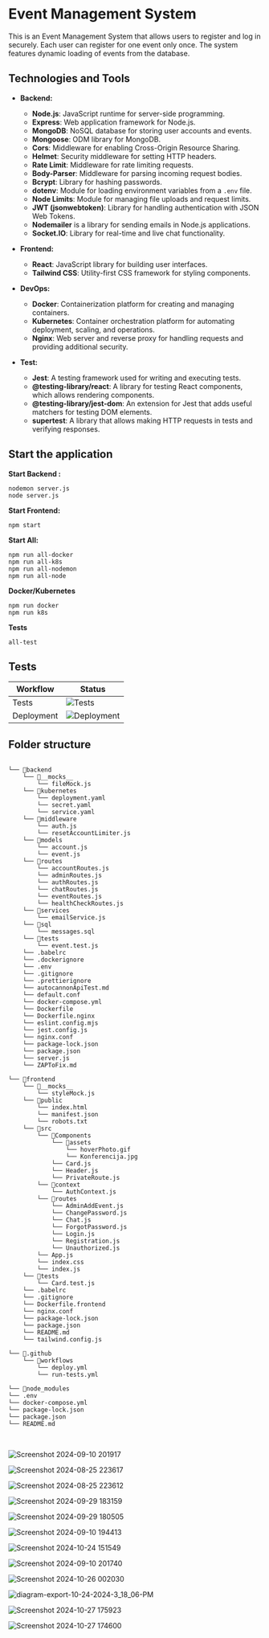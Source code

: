 # Event Management System

This is an Event Management System that allows users to register and log in securely. Each user can register for one event only once. The system features dynamic loading of events from the database.<br>

## Technologies and Tools

- **Backend:**

  - **Node.js**: JavaScript runtime for server-side programming.
  - **Express**: Web application framework for Node.js.
  - **MongoDB**: NoSQL database for storing user accounts and events.
  - **Mongoose**: ODM library for MongoDB.
  - **Cors**: Middleware for enabling Cross-Origin Resource Sharing.
  - **Helmet**: Security middleware for setting HTTP headers.
  - **Rate Limit**: Middleware for rate limiting requests.
  - **Body-Parser**: Middleware for parsing incoming request bodies.
  - **Bcrypt**: Library for hashing passwords.
  - **dotenv**: Module for loading environment variables from a `.env` file.
  - **Node Limits**: Module for managing file uploads and request limits.
  - **JWT (jsonwebtoken)**: Library for handling authentication with JSON Web Tokens.
  - **Nodemailer** is a library for sending emails in Node.js applications.
  - **Socket.IO**: Library for real-time and live chat functionality.

- **Frontend:**

  - **React**: JavaScript library for building user interfaces.
  - **Tailwind CSS**: Utility-first CSS framework for styling components.

- **DevOps:**

  - **Docker**: Containerization platform for creating and managing containers.
  - **Kubernetes**: Container orchestration platform for automating deployment, scaling, and operations.
  - **Nginx**: Web server and reverse proxy for handling requests and providing additional security.

- **Test:**
  - **Jest**: A testing framework used for writing and executing tests.
  - **@testing-library/react**: A library for testing React components, which allows rendering components.
  - **@testing-library/jest-dom**: An extension for Jest that adds useful matchers for testing DOM elements.
  - **supertest**: A library that allows making HTTP requests in tests and verifying responses.

## Start the application

**Start Backend :**

```
nodemon server.js
node server.js
```

**Start Frontend:**

```
npm start
```

**Start All:**

```
npm run all-docker
npm run all-k8s
npm run all-nodemon
npm run all-node
```

**Docker/Kubernetes**

```
npm run docker
npm run k8s
```

**Tests**

```
all-test
```

## Tests

| Workflow   | Status                                                                                                 |
| ---------- | ------------------------------------------------------------------------------------------------------ |
| Tests      | ![Tests](https://github.com/KovacevicAleksa/BookingEvents/actions/workflows/run-tests.yml/badge.svg)   |
| Deployment | ![Deployment](https://github.com/KovacevicAleksa/BookingEvents/actions/workflows/deploy.yml/badge.svg) |

## Folder structure

```

└── 📁backend
	└── 📁__mocks__
		└── fileMock.js
	└── 📁kubernetes
		└── deployment.yaml
		└── secret.yaml
		└── service.yaml
	└── 📁middleware
		└── auth.js
		└── resetAccountLimiter.js
	└── 📁models
		└── account.js
		└── event.js
	└── 📁routes
		└── accountRoutes.js
		└── adminRoutes.js
		└── authRoutes.js
		└── chatRoutes.js
		└── eventRoutes.js
		└── healthCheckRoutes.js
	└── 📁services
		└── emailService.js
	└── 📁sql
		└── messages.sql
	└── 📁tests
		└── event.test.js
	└── .babelrc
	└── .dockerignore
	└── .env
	└── .gitignore
	└── .prettierignore
	└── autocannonApiTest.md
	└── default.conf
	└── docker-compose.yml
	└── Dockerfile
	└── Dockerfile.nginx
	└── eslint.config.mjs
	└── jest.config.js
	└── nginx.conf
	└── package-lock.json
	└── package.json
	└── server.js
	└── ZAPToFix.md
```

```
└── 📁frontend
	└── 📁__mocks__
		└── styleMock.js
	└── 📁public
		└── index.html
		└── manifest.json
		└── robots.txt
	└── 📁src
		└── 📁Components
			└── 📁assets
				└── hoverPhoto.gif
				└── Konferencija.jpg
			└── Card.js
			└── Header.js
			└── PrivateRoute.js
		└── 📁context
			└── AuthContext.js
		└── 📁routes
			└── AdminAddEvent.js
			└── ChangePassword.js
			└── Chat.js
			└── ForgotPassword.js
			└── Login.js
			└── Registration.js
			└── Unauthorized.js
		└── App.js
		└── index.css
		└── index.js
	└── 📁tests
		└── Card.test.js
	└── .babelrc
	└── .gitignore
	└── Dockerfile.frontend
	└── nginx.conf
	└── package-lock.json
	└── package.json
	└── README.md
	└── tailwind.config.js
```

```
└── 📁.github
    └── 📁workflows
        └── deploy.yml
        └── run-tests.yml
```

```
└── 📁node_modules
└── .env
└── docker-compose.yml
└── package-lock.json
└── package.json
└── README.md
```

<br>

![Screenshot 2024-09-10 201917](https://github.com/user-attachments/assets/314b13f8-ada2-4b23-bf9f-0db4f29fd5dd)

![Screenshot 2024-08-25 223617](https://github.com/user-attachments/assets/662b8167-b060-460a-9efd-6fa7d0f8c23a)

![Screenshot 2024-08-25 223612](https://github.com/user-attachments/assets/c3f23d55-30d9-4aae-874b-9ca7875c0741)

![Screenshot 2024-09-29 183159](https://github.com/user-attachments/assets/f8dc8b35-fec2-4a67-84f3-ebdd225e7ab9)

![Screenshot 2024-09-29 180505](https://github.com/user-attachments/assets/57d14279-7e87-411f-b8c5-210aacbff010)

![Screenshot 2024-09-10 194413](https://github.com/user-attachments/assets/a3658412-25e8-4540-bd11-88c6c88bd12e)

![Screenshot 2024-10-24 151549](https://github.com/user-attachments/assets/450adb52-9ed2-4a33-8c10-eeccb8a4334a)

![Screenshot 2024-09-10 201740](https://github.com/user-attachments/assets/2e0dd792-b3b7-474f-b977-d26239f4f6a4)

![Screenshot 2024-10-26 002030](https://github.com/user-attachments/assets/b8421102-8a11-43f2-adef-c7073e246a34)

![diagram-export-10-24-2024-3_18_06-PM](https://github.com/user-attachments/assets/65680869-6e58-4f14-9296-f4cb46860fdd)

![Screenshot 2024-10-27 175923](https://github.com/user-attachments/assets/51e94f42-8f51-401e-86d1-c40fbcfffba4)

![Screenshot 2024-10-27 174600](https://github.com/user-attachments/assets/e8f0c30a-4420-40b3-a7dd-f0eed573a463)
